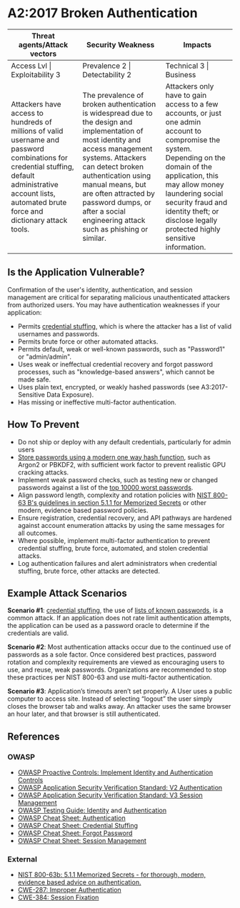 # A2:2017 Broken Authentication

| Threat agents/Attack vectors | Security Weakness           | Impacts               |
| -- | -- | -- |
| Access Lvl \| Exploitability 3 | Prevalence 2 \| Detectability 2 | Technical 3 \| Business |
| Attackers have access to hundreds of millions of valid username and password combinations for credential stuffing, default administrative account lists, automated brute force and dictionary attack tools.  | The prevalence of broken authentication is widespread due to the design and implementation of most identity and access management systems. Attackers can detect broken authentication using manual means, but are often attracted by password dumps, or after a social engineering attack such as phishing or similar. | Attackers only have to gain access to a few accounts, or just one admin  account to compromise the system. Depending on the domain of the application, this may allow money laundering social security fraud and identity theft; or disclose legally protected highly sensitive information. |

## Is the Application Vulnerable?

Confirmation of the user's identity, authentication, and session management are critical for separating malicious unauthenticated attackers from authorized users.
You may have authentication weaknesses if your application:

* Permits [credential stuffing](https://www.owasp.org/index.php/Credential_stuffing), which is where the attacker has a list of valid usernames and passwords.
* Permits brute force or other automated attacks.
* Permits default, weak or well-known passwords, such as "Password1" or "admin/admin".
* Uses weak or ineffectual credential recovery and forgot password processes, such as "knowledge-based answers", which cannot be made safe.
* Uses plain text, encrypted, or weakly hashed passwords (see A3:2017-Sensitive Data Exposure).
* Has missing or ineffective multi-factor authentication.

## How To Prevent

* Do not ship or deploy with any default credentials, particularly for admin users
* [Store passwords using a modern one way hash function](https://www.owasp.org/index.php/Password_Storage_Cheat_Sheet#Leverage_an_adaptive_one-way_function), such as Argon2 or PBKDF2, with sufficient work factor to prevent realistic GPU cracking attacks.
* Implement weak password checks, such as testing new or changed passwords against a list of the [top 10000 worst passwords](https://github.com/danielmiessler/SecLists/tree/master/Passwords).
* Align password length, complexity and rotation policies with [NIST 800-63 B's guidelines in section 5.1.1 for Memorized Secrets](https://pages.nist.gov/800-63-3/sp800-63b.html#memsecret) or other modern, evidence based password policies.
* Ensure registration, credential recovery, and API pathways are hardened against account enumeration attacks by using the same messages for all outcomes.
* Where possible, implement multi-factor authentication to prevent credential stuffing, brute force, automated, and stolen credential attacks.
* Log authentication failures and alert administrators when credential stuffing, brute force, other attacks are detected.

## Example Attack Scenarios

**Scenario #1**: [credential stuffing](https://www.owasp.org/index.php/Credential_stuffing), the use of [lists of known passwords](https://github.com/danielmiessler/SecLists), is a common attack. If an application does not rate limit authentication attempts, the application can be used as a password oracle to determine if the credentials are valid.

**Scenario #2**: Most authentication attacks occur due to the continued use of passwords as a sole factor. Once considered best practices, password rotation and complexity requirements are viewed as encouraging users to use, and reuse, weak passwords. Organizations are recommended to stop these practices per NIST 800-63 and use multi-factor authentication.

**Scenario #3**: Application’s timeouts aren’t set properly. A User uses a public computer to access site. Instead of selecting “logout” the user simply closes the browser tab and walks away. An attacker uses the same browser an hour later, and that browser is still authenticated.

## References

### OWASP

* [OWASP Proactive Controls: Implement Identity and Authentication Controls](https://www.owasp.org/index.php/OWASP_Proactive_Controls#5:_Implement_Identity_and_Authentication_Controls)
* [OWASP Application Security Verification Standard: V2 Authentication](https://www.owasp.org/index.php/Category:OWASP_Application_Security_Verification_Standard_Project#tab=Home)
* [OWASP Application Security Verification Standard: V3 Session Management](https://www.owasp.org/index.php/Category:OWASP_Application_Security_Verification_Standard_Project#tab=Home)
* [OWASP Testing Guide: Identity](https://www.owasp.org/index.php/Testing_Identity_Management)
 and [Authentication](https://www.owasp.org/index.php/Testing_for_authentication)
* [OWASP Cheat Sheet: Authentication](https://www.owasp.org/index.php/Authentication_Cheat_Sheet)
* [OWASP Cheat Sheet: Credential Stuffing](https://www.owasp.org/index.php/Credential_Stuffing_Prevention_Cheat_Sheet)
* [OWASP Cheat Sheet: Forgot Password](https://www.owasp.org/index.php/Forgot_Password_Cheat_Sheet)
* [OWASP Cheat Sheet: Session Management](https://www.owasp.org/index.php/Session_Management_Cheat_Sheet)

### External

* [NIST 800-63b: 5.1.1 Memorized Secrets - for thorough, modern, evidence based advice on authentication.](https://pages.nist.gov/800-63-3/sp800-63b.html#memsecret)
* [CWE-287: Improper Authentication](https://cwe.mitre.org/data/definitions/287.html)
* [CWE-384: Session Fixation](https://cwe.mitre.org/data/definitions/384.html)

